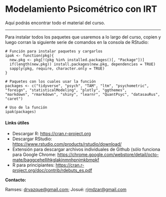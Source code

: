 # Modelamiento Psicométrico con IRT

Aquí podrás encontrar todo el material del curso.
***

Para instalar todos los paquetes que usaremos a lo largo del curso, copien y luego corran la siguiente serie de comandos en la consola de RStudio:

```
# Función para instalar paquetes y cargarlos
ipak <- function(pkg){
  new.pkg <- pkg[!(pkg %in% installed.packages()[, "Package"])]
  if(length(new.pkg)) install.packages(new.pkg, dependencies = TRUE)
  sapply(pkg, require, character.only = TRUE)
}

# Paquetes con los cuales usar la función
packages <- c("tidyverse", "psych", "TAM", "ltm", "psychometric", "foreign", "statisticalModeling", "plotly", "ggthemes", 
"markdown", "rmarkdown", "shiny", "learnr", "QuantPsyc", "datasauRus", "caret")

# Uso de la función
ipak(packages)
```



#### Links útiles

* Descargar R: https://cran.r-project.org
* Descargar RStudio: https://www.rstudio.com/products/rstudio/download/
* Extensión para descargar archivos individuales de Github (sólo funciona para Google Chrome:
https://chrome.google.com/webstore/detail/octo-mate/baggcehellihkglakjnmnhpnjmkbmpkf
* R para principiantes: https://cran.r-project.org/doc/contrib/rdebuts_es.pdf


**Contacto:**

Ramses: drvazque@gmail.com; Josué: rjmdzar@gmail.com
